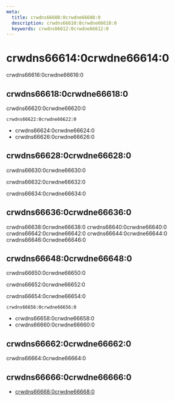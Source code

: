 ```yaml
---
meta:
  title: crwdns66608:0crwdne66608:0
  description: crwdns66610:0crwdne66610:0
  keywords: crwdns66612:0crwdne66612:0
---
```


# crwdns66614:0crwdne66614:0
crwdns66616:0crwdne66616:0

<entry-ad />

## crwdns66618:0crwdne66618:0
crwdns66620:0crwdne66620:0

`crwdns66622:0crwdne66622:0`
- crwdns66624:0crwdne66624:0
- crwdns66626:0crwdne66626:0


## crwdns66628:0crwdne66628:0
crwdns66630:0crwdne66630:0

  crwdns66632:0crwdne66632:0

  crwdns66634:0crwdne66634:0

## crwdns66636:0crwdne66636:0
crwdns66638:0crwdne66638:0
<alert type="success">crwdns66640:0crwdne66640:0</alert>
<alert type="info">crwdns66642:0crwdne66642:0</alert>
<alert type="warning">crwdns66644:0crwdne66644:0</alert>
<alert type="error">crwdns66646:0crwdne66646:0</alert>

## crwdns66648:0crwdne66648:0
crwdns66650:0crwdne66650:0

  crwdns66652:0crwdne66652:0

  crwdns66654:0crwdne66654:0

  `crwdns66656:0crwdne66656:0`
  - crwdns66658:0crwdne66658:0
  - crwdns66660:0crwdne66660:0

## crwdns66662:0crwdne66662:0
crwdns66664:0crwdne66664:0

## crwdns66666:0crwdne66666:0
  - [crwdns66668:0crwdne66668:0]()

<backmatter />
